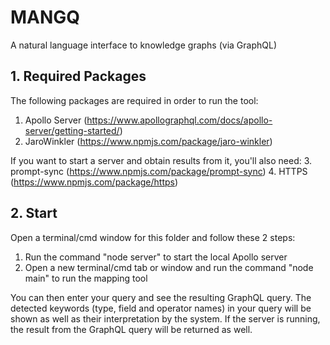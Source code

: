 # MANGQ
A natural language interface to knowledge graphs (via GraphQL)

## 1. Required Packages
The following packages are required in order to run the tool:

  1. Apollo Server (https://www.apollographql.com/docs/apollo-server/getting-started/)
  2. JaroWinkler (https://www.npmjs.com/package/jaro-winkler)

  If you want to start a server and obtain results from it, you'll also need:
    3. prompt-sync (https://www.npmjs.com/package/prompt-sync)
    4. HTTPS (https://www.npmjs.com/package/https)
  
## 2. Start
Open a terminal/cmd window for this folder and follow these 2 steps:

  1. Run the command "node server" to start the local Apollo server
  2. Open a new terminal/cmd tab or window and run the command "node main" to run the mapping tool
  
You can then enter your query and see the resulting GraphQL query. 
The detected keywords (type, field and operator names) in your query will be shown as well as their interpretation by the system.
If the server is running, the result from the GraphQL query will be returned as well.
